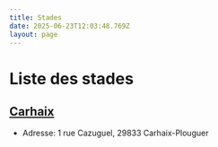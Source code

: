 ```yaml
---
title: Stades
date: 2025-06-23T12:03:48.769Z
layout: page
---
```


# Liste des stades


## [Carhaix](/stades/Carhaix/)
- Adresse: 1 rue Cazuguel, 29833 Carhaix-Plouguer


